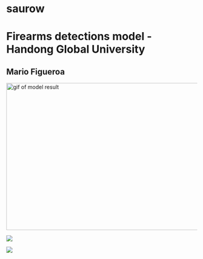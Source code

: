 # saurow
<!DOCTYPE html>
<html lang="en">
<head>
    <meta charset="UTF-8">
    <meta http-equiv="X-UA-Compatible" content="IE=edge">
    <meta name="viewport" content="width=device-width, initial-scale=1.0">
</head>
<body>
    <h1>Firearms detections model - Handong Global University</h1>
    <h2>Mario Figueroa</h2>
    <img src="https://github.com/mariohgu/saurow/blob/main/01-17.gif" alt="gif of model result" width="690" height="388">
       
</body>
</html>

![](https://raw.githubusercontent.com/mariohgu/saurow/blob/main/01-17.gif)

![](https://github.com/mariohgu/saurow/blob/main/01-17.gif)



